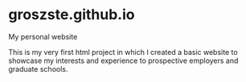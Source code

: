 # groszste.github.io
My personal website

This is my very first html project in which I created a basic website
to showcase my interests and experience to prospective employers and graduate schools.
